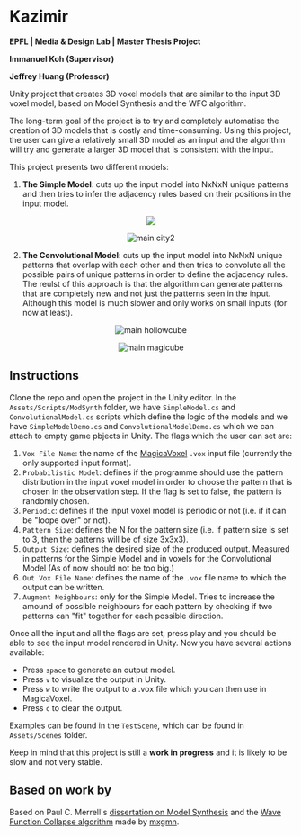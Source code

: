 # Kazimir

**EPFL | Media & Design Lab | Master Thesis Project**

**Immanuel Koh (Supervisor)**

**Jeffrey Huang (Professor)**

Unity project that creates 3D voxel models that are similar to the input 3D voxel model, based on Model Synthesis and the WFC algorithm.

The long-term goal of the project is to try and completely automatise the creation of 3D models that is costly and time-consuming. Using this project, the user can give a relatively small 3D model as an input and the algorithm will try and generate a larger 3D model that is consistent with the input.

This project presents two different models:

1. **The Simple Model**: cuts up the input model into NxNxN unique patterns and then tries to infer the adjacency rules based on their positions in the input model.
<p align="center"><img src="http://imgur.com/DPTYsSQ.png"></p>
<p align="center"><img alt="main city2" src="http://imgur.com/fLVaeQU.png"></p>

2. **The Convolutional Model**: cuts up the input model into NxNxN unique patterns that overlap with each other and then tries to convolute all the possible pairs of unique patterns in order to define the adjacency rules. The reulst of this approach is that the algorithm can generate patterns that are completely new and not just the patterns seen in the input. Although this model is much slower and only works on small inputs (for now at least).
<p align="center"><img alt="main hollowcube" src="http://imgur.com/OTuwnhZ.png"></p>
<p align="center"><img alt="main magicube" src="http://imgur.com/Uf91sEA.png"></p>

## Instructions
Clone the repo and open the project in the Unity editor. In the `Assets/Scripts/ModSynth` folder, we have `SimpleModel.cs` and `ConvolutionalModel.cs` scripts which define the logic of the models and we have `SimpleModelDemo.cs` and `ConvolutionalModelDemo.cs` which we can attach to empty game pbjects in Unity. The flags which the user can set are:

1. `Vox File Name`: the name of the [MagicaVoxel](https://ephtracy.github.io/) `.vox` input file (currently the only supported input format).
2. `Probabilistic Model`: defines if the programme should use the pattern distribution in the input voxel model in order to choose the pattern that is chosen in the observation step. If the flag is set to false, the pattern is randomly chosen.
3. `Periodic`: defines if the input voxel model is periodic or not (i.e. if it can be "loope over" or not).
4. `Pattern Size`: defines the N for the pattern size (i.e. if pattern size is set to 3, then the patterns will be of size 3x3x3).
5. `Output Size`: defines the desired size of the produced output. Measured in patterns for the Simple Model and in voxels for the Convolutional Model (As of now should not be too big.)
6. `Out Vox File Name`: defines the name of the `.vox` file name to which the output can be written.
7. `Augment Neighbours`: only for the Simple Model. Tries to increase the amound of possible neighbours for each pattern by checking if two patterns can "fit" together for each possible direction.

Once all the input and all the flags are set, press play and you should be able to see the input model rendered in Unity. Now you have several actions available:

* Press `space` to generate an output model.
* Press `v` to visualize the output in Unity.
* Press `w` to write the output to a .vox file which you can then use in MagicaVoxel.
* Press `c` to clear the output.

Examples can be found in the `TestScene`, which can be found in `Assets/Scenes` folder.

Keep in mind that this project is still a **work in progress** and it is likely to be slow and not very stable.

## Based on work by

Based on Paul C. Merrell's [dissertation on Model Synthesis](http://graphics.stanford.edu/~pmerrell/thesis.pdf) and the [Wave Function Collapse algorithm](https://github.com/mxgmn/WaveFunctionCollapse) made by [mxgmn](https://github.com/mxgmn).
